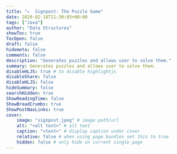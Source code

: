 ```yaml
---
title: "↖️  Signpost: The Puzzle Game"
date: 2020-02-18T11:30:03+00:00
tags: ["Java"]
author: "Data Structures"
showToc: true
TocOpen: false
draft: false
hidemeta: false
comments: false
description: "Generates puzzles and allows user to solve them."
summary: Generates puzzles and allows user to solve them.
disableHLJS: true # to disable highlightjs
disableShare: false
disableHLJS: false
hideSummary: false
searchHidden: true
ShowReadingTime: false
ShowBreadCrumbs: true
ShowPostNavLinks: true
cover:
    image: "signpost.jpeg" # image path/url
    alt: "<alt text>" # alt text
    caption: "<text>" # display caption under cover
    relative: false # when using page bundles set this to true
    hidden: false # only hide on current single page
---
```

